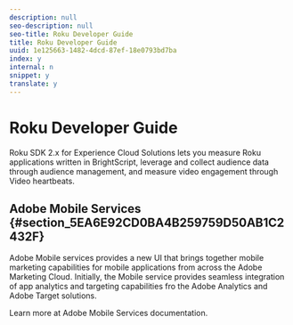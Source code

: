 ```yaml
---
description: null
seo-description: null
seo-title: Roku Developer Guide
title: Roku Developer Guide
uuid: 1e125663-1482-4dcd-87ef-18e0793bd7ba
index: y
internal: n
snippet: y
translate: y
---
```


# Roku Developer Guide

Roku SDK 2.x for Experience Cloud Solutions lets you measure Roku applications written in BrightScript, leverage and collect audience data through audience management, and measure video engagement through Video heartbeats. 

## Adobe Mobile Services {#section_5EA6E92CD0BA4B259759D50AB1C2432F}

Adobe Mobile services provides a new UI that brings together mobile marketing capabilities for mobile applications from across the Adobe Marketing Cloud. Initially, the Mobile service provides seamless integration of app analytics and targeting capabilities fro the Adobe Analytics and Adobe Target solutions. 

Learn more at Adobe Mobile Services documentation. 
